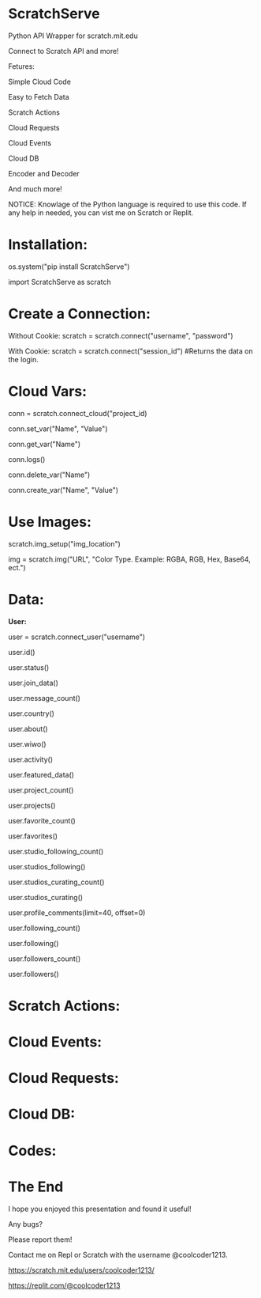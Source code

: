 # ScratchServe
Python API Wrapper for scratch.mit.edu

Connect to Scratch API and more!

Fetures:

Simple Cloud Code

Easy to Fetch Data

Scratch Actions

Cloud Requests

Cloud Events

Cloud DB

Encoder and Decoder

And much more!


NOTICE: Knowlage of the Python language is required to use this code.
If any help in needed, you can vist me on Scratch or Replit.




# Installation:

os.system("pip install ScratchServe")

import ScratchServe as scratch

# Create a Connection:

Without Cookie: scratch = scratch.connect("username", "password")

With Cookie: scratch = scratch.connect("session_id") #Returns the data on the login.


# Cloud Vars:
conn = scratch.connect_cloud("project_id)


conn.set_var("Name", "Value")

conn.get_var("Name")

conn.logs()

conn.delete_var("Name")

conn.create_var("Name", "Value")


# Use Images:

scratch.img_setup("img_location")

img = scratch.img("URL", "Color Type. Example: RGBA, RGB, Hex, Base64, ect.")



# Data:

**User:**

user = scratch.connect_user("username")

user.id()

user.status()

user.join_data()

user.message_count()

user.country()

user.about()

user.wiwo()

user.activity()

user.featured_data()

user.project_count()

user.projects()

user.favorite_count()

user.favorites()

user.studio_following_count()

user.studios_following()

user.studios_curating_count()

user.studios_curating()

user.profile_comments(limit=40, offset=0)

user.following_count()

user.following()

user.followers_count()

user.followers()






















































































# Scratch Actions:









































































































































































# Cloud Events:







































# Cloud Requests:



























# Cloud DB:












































# Codes:





























# The End
I hope you enjoyed this presentation and found it useful!

Any bugs?

Please report them!

Contact me on Repl or Scratch with the username @coolcoder1213.

https://scratch.mit.edu/users/coolcoder1213/

https://replit.com/@coolcoder1213



